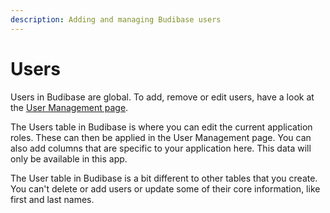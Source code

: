```yaml
---
description: Adding and managing Budibase users
---
```


# Users

Users in Budibase are global. To add, remove or edit users, have a look at the [User Management page](../admin/user-management.md).

The Users table in Budibase is where you can edit the current application roles. These can then be applied in the User Management page. You can also add columns that are specific to your application here. This data will only be available in this app.

The User table in Budibase is a bit different to other tables that you create. You can't delete or add users or update some of their core information, like first and last names.

